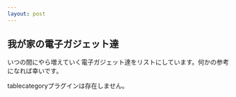 ```yaml
---
layout: post
---
```

<h2>我が家の電子ガジェット達</h2>
<p>いつの間にやら増えていく電子ガジェット達をリストにしています。何かの参考になれば幸いです。</p>
<p><span class="error">tablecategoryプラグインは存在しません。</span></p>
